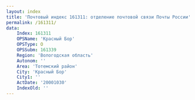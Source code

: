 ```yaml
---
layout: index
title: 'Почтовый индекс 161311: отделение почтовой связи Почты России'
permalink: /161311/
data:
    Index: 161311
    OPSName: 'Красный Бор'
    OPSType: О
    OPSSubm: 161339
    Region: 'Вологодская область'
    Autonom: ''
    Area: 'Тотемский район'
    City: 'Красный Бор'
    City1: ''
    ActDate: '20001030'
    IndexOld: ''
---
```

